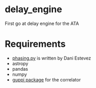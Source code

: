# delay_engine
First go at delay engine for the ATA

# Requirements
- [phasing.py](https://github.com/daniestevez/ata_interferometry/blob/main/postprocess/phasing.py) is written by Dani Estevez
- astropy
- pandas
- numpy
- [guppi package](https://github.com/wfarah/guppi) for the correlator
